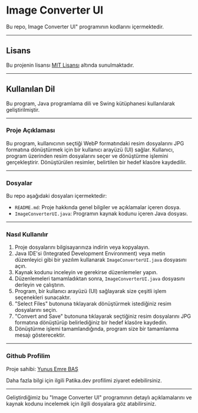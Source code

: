 # Image Converter UI

Bu repo, Image Converter UI" programının kodlarını içermektedir.

---

## Lisans

Bu projenin lisansı [MIT Lisansı](https://opensource.org/licenses/MIT) altında sunulmaktadır.

---

## Kullanılan Dil

Bu program, Java programlama dili ve Swing kütüphanesi kullanılarak geliştirilmiştir.

---


### Proje Açıklaması

Bu program, kullanıcının seçtiği WebP formatındaki resim dosyalarını JPG formatına dönüştürmek için bir kullanıcı arayüzü (UI) sağlar. Kullanıcı, program üzerinden resim dosyalarını seçer ve dönüştürme işlemini gerçekleştirir. Dönüştürülen resimler, belirtilen bir hedef klasöre kaydedilir.

---

### Dosyalar

Bu repo aşağıdaki dosyaları içermektedir:

- `README.md`: Proje hakkında genel bilgiler ve açıklamalar içeren dosya.
- `ImageConverterUI.java`: Programın kaynak kodunu içeren Java dosyası.

---

### Nasıl Kullanılır

1. Proje dosyalarını bilgisayarınıza indirin veya kopyalayın.
2. Java IDE'si (Integrated Development Environment) veya metin düzenleyici gibi bir yazılım kullanarak `ImageConverterUI.java` dosyasını açın.
3. Kaynak kodunu inceleyin ve gerekirse düzenlemeler yapın.
4. Düzenlemeleri tamamladıktan sonra, `ImageConverterUI.java` dosyasını derleyin ve çalıştırın.
5. Program, bir kullanıcı arayüzü (UI) sağlayarak size çeşitli işlem seçenekleri sunacaktır.
6. "Select Files" butonuna tıklayarak dönüştürmek istediğiniz resim dosyalarını seçin.
7. "Convert and Save" butonuna tıklayarak seçtiğiniz resim dosyalarını JPG formatına dönüştürüp belirlediğiniz bir hedef klasöre kaydedin.
8. Dönüştürme işlemi tamamlandığında, program size bir tamamlanma mesajı gösterecektir.

---
### Github Profilim

Proje sahibi: [Yunus Emre BAŞ](https://github.com/emreyunusbas)

Daha fazla bilgi için ilgili Patika.dev profilimi ziyaret edebilirsiniz.

---

Geliştirdiğimiz bu "Image Converter UI" programının detaylı açıklamalarını ve kaynak kodunu incelemek için ilgili dosyalara göz atabilirsiniz.
